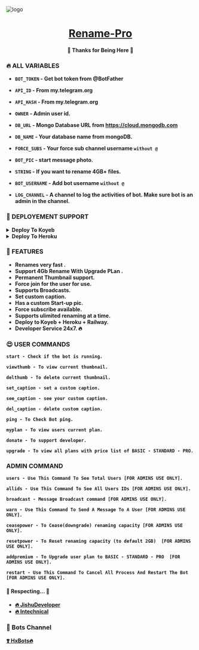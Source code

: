 <img src="https://graph.org/file/f4261daff37b2331905ca.jpg" alt="logo" target="/blank">

<h1 align="center">
 <b><a href="https://t.me/hx_renamebot" target="/blank">Rename-Pro</a></>
</h1>

<p align="center">🤍 Thanks for Being Here 🤍</p>




### 🔥 ALL VARIABLES

* `BOT_TOKEN`  - Get bot token from @BotFather

* `API_ID` - From my.telegram.org 

* `API_HASH` - From my.telegram.org 

* `OWNER` - Admin user id.

* `DB_URL`  - Mongo Database URL from https://cloud.mongodb.com

* `DB_NAME`  - Your database name from mongoDB.

* `FORCE_SUBS` - Your force sub channel username `without @`

* `BOT_PIC` - start message photo.

* `STRING` - If you want to rename 4GB+ files.

* `BOT_USERNAME` - Add bot username `without @`

* `LOG_CHANNEL` - A channel to log the activities of bot. Make sure bot is an admin in the channel.




### 📶 DEPLOYEMENT SUPPORT

<details><summary>Deploy To Koyeb</summary>
<p>
<br>
<a href="https://app.koyeb.com/deploy?type=git&repository=github.com/Mayankkat05/RENAME-PRO&branch=main&name=rename-pro&env[API_HASH]=1&env[API_ID]=1&env[BOT_TOKEN]=1&env[BOT_USERNAME]=1&env[OWNER]=1&env[DB_URL]=1&env[DB_NAME]=rename-pro&env[FORCE_SUBS]=1&env[LOG_CHANNEL]=-100123345&run_command=python3%20bot.py">
  <img src="https://www.koyeb.com/static/images/deploy/button.svg" alt="Deploy">
</a>
</p>
</details>

<details><summary>Deploy To Heroku</summary>
<p>
<br>
<a href="https://heroku.com/deploy?template=https://github.com/Mayankjat005/RENAME-PRO">
  <img src="https://www.herokucdn.com/deploy/button.svg" alt="Deploy">
</a>
</p>
</details>





### 🥰 FEATURES
 - Renames very fast .
 - Support 4Gb Rename With Upgrade PLan .
 - Permanent Thumbnail support.
 - Force join for the user for use.
 - Supports Broadcasts.
 - Set custom caption.
 - Has a custom Start-up pic.
 - Force subscribe available.
 - Supports ulimited renaming at a time.
 - Deploy to Koyeb + Heroku + Railway.
 - Developer Service 24x7. 🔥




### 😍 USER COMMANDS
```
start - Check if the bot is running.
 
viewthumb - To view current thumbnail.
 
delthumb - To delete current thumbnail.
 
set_caption - set a custom caption.
 
see_caption - see your custom caption.
 
del_caption - delete custom caption.

ping - To Check Bot ping.
 
myplan - To view users current plan.

donate - To support developer.
 
upgrade - To view all plans with price list of BASIC - STANDARD - PRO.
```



### ADMIN COMMAND
```
users - Use This Command To See Total Users [FOR ADMINS USE ONLY].

allids - Use This Command To See All Users IDs [FOR ADMINS USE ONLY].
 
broadcast - Message Broadcast command [FOR ADMINS USE ONLY].

warn - Use This Command To Send A Message To A User [FOR ADMINS USE ONLY].
 
ceasepower - To Cease(downgrade) renaming capacity [FOR ADMINS USE ONLY].
 
resetpower - To Reset renaming capacity (to default 2GB)  [FOR ADMINS USE ONLY].
 
addpremium - To Upgrade user plan to BASIC - STANDARD - PRO  [FOR ADMINS USE ONLY].

restart - Use This Command To Cancel All Process And Restart The Bot [FOR ADMINS USE ONLY].
```



#### 🧡 Respecting... 🧡
- [🔥 JishuDeveloper](https://github.com/JishuDeveloper) 
- [🔥 lntechnical](https://github.com/lntechnical2)

### 🤩 Bots Channel
<a href="https://t.me/HxBots">
   <p>❣️ HxBots🔥</p>
</a>
